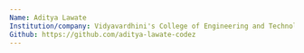 ```yaml
---
Name: Aditya Lawate
Institution/company: Vidyavardhini's College of Engineering and Technology, Vasai
Github: https://github.com/aditya-lawate-codez
---
```

